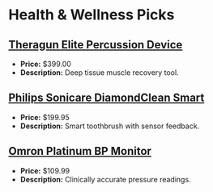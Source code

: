 # Health & Wellness Picks

## [Theragun Elite Percussion Device](https://www.amazon.com/dp/B07N8YGR7R?tag=mychanneld-20)
- **Price:** $399.00
- **Description:** Deep tissue muscle recovery tool.

## [Philips Sonicare DiamondClean Smart](https://www.amazon.com/dp/B07RFX7QY7?tag=mychanneld-20)
- **Price:** $199.95
- **Description:** Smart toothbrush with sensor feedback.

## [Omron Platinum BP Monitor](https://www.amazon.com/dp/B07RL8Z3ZG?tag=mychanneld-20)
- **Price:** $109.99
- **Description:** Clinically accurate pressure readings.

